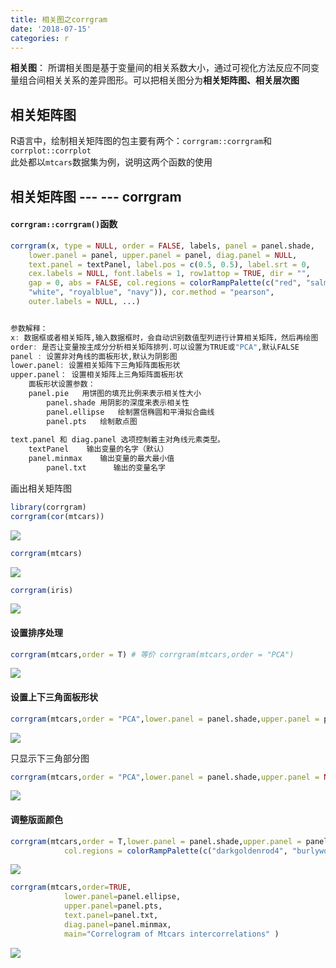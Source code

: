```yaml
---
title: 相关图之corrgram
date: '2018-07-15'
categories: r
---
```




**相关图**：
所谓相关图是基于变量间的相关系数大小，通过可视化方法反应不同变量组合间相关关系的差异图形。可以把相关图分为**相关矩阵图、相关层次图**

## 相关矩阵图


R语言中，绘制相关矩阵图的包主要有两个：`corrgram::corrgram`和`corrplot::corrplot`  
此处都以`mtcars`数据集为例，说明这两个函数的使用

## 相关矩阵图 --- --- corrgram


#### `corrgram::corrgram()`函数
```R
corrgram(x, type = NULL, order = FALSE, labels, panel = panel.shade,
    lower.panel = panel, upper.panel = panel, diag.panel = NULL,
    text.panel = textPanel, label.pos = c(0.5, 0.5), label.srt = 0,
    cex.labels = NULL, font.labels = 1, row1attop = TRUE, dir = "",
    gap = 0, abs = FALSE, col.regions = colorRampPalette(c("red", "salmon",
    "white", "royalblue", "navy")), cor.method = "pearson",
    outer.labels = NULL, ...)


参数解释：  
x: 数据框或者相关矩阵,输入数据框时，会自动识别数值型列进行计算相关矩阵，然后再绘图
order: 是否让变量按主成分分析相关矩阵排列.可以设置为TRUE或"PCA",默认FALSE
panel : 设置非对角线的面板形状,默认为阴影图
lower.panel: 设置相关矩阵下三角矩阵面板形状
upper.panel： 设置相关矩阵上三角矩阵面板形状
    面板形状设置参数： 
    panel.pie   用饼图的填充比例来表示相关性大小
        panel.shade 用阴影的深度来表示相关性
        panel.ellipse   绘制置信椭圆和平滑拟合曲线
        panel.pts   绘制散点图
    
text.panel 和 diag.panel 选项控制着主对角线元素类型。 
    textPanel    输出变量的名字（默认）
    panel.minmax    输出变量的最大最小值
        panel.txt      输出的变量名字          
```
画出相关矩阵图
```R
library(corrgram)
corrgram(cor(mtcars)) 
```
![](https://cdn.jsdelivr.net/gh/zscmmm/imgs2208save@master/img/2020091417unnamed-chunk-1-1.png)
```R
corrgram(mtcars)
```
![](https://cdn.jsdelivr.net/gh/zscmmm/imgs2208save@master/img/2020091417unnamed-chunk-1-2.png)
```R
corrgram(iris)
```
![](https://cdn.jsdelivr.net/gh/zscmmm/imgs2208save@master/img/2020091417unnamed-chunk-1-3.png)

#### 设置排序处理
```R
corrgram(mtcars,order = T) # 等价 corrgram(mtcars,order = "PCA")
```
![](https://cdn.jsdelivr.net/gh/zscmmm/imgs2208save@master/img/2020091417unnamed-chunk-2-1.png)

#### 设置上下三角面板形状
```R
corrgram(mtcars,order = "PCA",lower.panel = panel.shade,upper.panel = panel.pie)
```

![](https://cdn.jsdelivr.net/gh/zscmmm/imgs2208save@master/img/2020091417unnamed-chunk-3-1.png)

只显示下三角部分图
```R
corrgram(mtcars,order = "PCA",lower.panel = panel.shade,upper.panel = NULL)
```

![](https://cdn.jsdelivr.net/gh/zscmmm/imgs2208save@master/img/2020091417unnamed-chunk-4-1.png)

#### 调整版面颜色
```R
corrgram(mtcars,order = T,lower.panel = panel.shade,upper.panel = panel.pie,
            col.regions = colorRampPalette(c("darkgoldenrod4", "burlywood1","white","darkkhaki", "darkgreen")))
```
![](https://cdn.jsdelivr.net/gh/zscmmm/imgs2208save@master/img/2020091417unnamed-chunk-5-1.png)


```R
corrgram(mtcars,order=TRUE,
            lower.panel=panel.ellipse,
            upper.panel=panel.pts,
            text.panel=panel.txt,
            diag.panel=panel.minmax,
            main="Correlogram of Mtcars intercorrelations" )
```
![](https://cdn.jsdelivr.net/gh/zscmmm/imgs2208save@master/img/2020091417unnamed-chunk-6-1.png)

